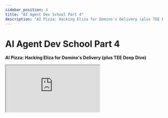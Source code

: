 ```yaml
---
sidebar_position: 4
title: "AI Agent Dev School Part 4"
description: "AI Pizza: Hacking Eliza for Domino's Delivery (plus TEE Deep Dive)"
---
```


# AI Agent Dev School Part 4

**AI Pizza: Hacking Eliza for Domino's Delivery (plus TEE Deep Dive)**

<div className="responsive-iframe">
  <iframe
    src="https://www.youtube.com/embed/6I9e9pJprDI"
    title="YouTube video player"
    allow="accelerometer; autoplay; clipboard-write; encrypted-media; gyroscope; picture-in-picture"
    allowFullScreen
  />
</div>
- Date: 2024-12-10
- YouTube Link: https://www.youtube.com/watch?v=6I9e9pJprDI


## Timestamps

Part 1: Trusted Execution Environments (TEEs) with Agent Joshua

- [00:00:09](https://www.youtube.com/watch?v=6I9e9pJprDI&t=9) - Stream starts, initial setup issues.
- [00:01:58](https://www.youtube.com/watch?v=6I9e9pJprDI&t=118) - Intro to Trusted Execution Environments (TEEs).
- [00:08:03](https://www.youtube.com/watch?v=6I9e9pJprDI&t=483) - Agent Joshua begins explaining TEEs and the Eliza plugin.
- [00:19:15](https://www.youtube.com/watch?v=6I9e9pJprDI&t=1155) - Deeper dive into remote attestation.
- [00:24:50](https://www.youtube.com/watch?v=6I9e9pJprDI&t=1490) - Discussion of derived keys.
- [00:37:00](https://www.youtube.com/watch?v=6I9e9pJprDI&t=2220) - Deploying to a real TEE, Phala Network's TEE cloud.
- [00:50:48](https://www.youtube.com/watch?v=6I9e9pJprDI&t=3048) - Q&A with Joshua, contact info, and next steps.

Part 2: Building a Domino's pizza ordering agent

- [01:04:37](https://www.youtube.com/watch?v=6I9e9pJprDI&t=3877) - Transition to building a Domino's pizza ordering agent.
- [01:14:20](https://www.youtube.com/watch?v=6I9e9pJprDI&t=4460) - Discussion of the pizza ordering agent’s order flow and state machine.
- [01:22:07](https://www.youtube.com/watch?v=6I9e9pJprDI&t=4927) - Using Claude to generate a state machine diagram.
- [01:32:17](https://www.youtube.com/watch?v=6I9e9pJprDI&t=5537) - Creating the Domino's plugin in Eliza.
- [01:54:15](https://www.youtube.com/watch?v=6I9e9pJprDI&t=6855) - Working on the pizza order provider.
- [02:16:46](https://www.youtube.com/watch?v=6I9e9pJprDI&t=8206) - Pizza provider code completed.
- [02:28:50](https://www.youtube.com/watch?v=6I9e9pJprDI&t=8930) - Discussion of caching customer and order data.
- [03:13:45](https://www.youtube.com/watch?v=6I9e9pJprDI&t=11625) - Pushing fixes to main branch and continuing work on the agent.
- [04:24:30](https://www.youtube.com/watch?v=6I9e9pJprDI&t=15870) - Discussion of summarizing past agent dev school sessions.
- [05:01:18](https://www.youtube.com/watch?v=6I9e9pJprDI&t=18078) - Shaw returns, admits to ordering Domino's manually.
- [05:09:00](https://www.youtube.com/watch?v=6I9e9pJprDI&t=18540) - Discussing payment flow and a confirm order action.
- [05:27:17](https://www.youtube.com/watch?v=6I9e9pJprDI&t=19637) - Final code push, wrap-up, and end of stream.


## Summary

This is a livestream titled "AI Agent Dev School Part 4" from the ai16z project, featuring Shaw. The stream is divided into two main parts: a technical discussion on Trusted Execution Environments (TEEs) and a coding session where Shaw attempts to build a pizza-ordering agent using the Domino's API.

**Part 1: Trusted Execution Environments (TEEs) with Agent Joshua**

This segment begins with Shaw introducing the concept of TEEs and their importance for running autonomous agents securely. He emphasizes the need to protect private keys and ensure that code execution is tamper-proof. Joshua from the Phala Network is brought on to explain TEEs in more detail and demonstrate how to use the TEE plugin he built for Eliza.

- **Key Concepts:**

    - **Trusted Execution Environments (TEEs):** Secure areas within a processor that isolate code and data, protecting them from unauthorized access and tampering.
    - **Secure Enclave:** A cryptographic primitive that allows data to be encrypted and isolated within a processor.
    - **Remote Attestation:** A method to verify that a program running inside a TEE is genuine and hasn't been tampered with, providing verifiability to users.
    - **D-Stack:** An SDK developed in collaboration with Flashbots and Andrew Miller, enabling developers to build and launch Docker containers in TEEs.
    - **Derived Key Provider:** A component that generates cryptographic keys based on a secret salt, ensuring that private keys are not exposed to humans.

- **Demonstration:**

    - Joshua walks through the process of setting up and deploying an Eliza agent in a TEE simulator, demonstrating how to generate remote attestations and derive keys.
    - He shows how to use the remote attestation explorer to verify the authenticity of the agent running inside the TEE.
    - He explains how to build a Docker image of the agent and deploy it to the Phala Network's TEE cloud solution.

- **Use Cases:**

    - Securely storing private keys for on-chain actions.
    - Ensuring the integrity of autonomous agents, preventing tampering or unauthorized access.
    - Providing verifiable execution for users and investors.

- **Phala Network's TEE Cloud:**
    - Joshua introduces Phala Network's TEE cloud solution, which allows developers to deploy Docker images and host their agents in a trusted execution environment.
    - He mentions that the service supports various compute-intensive applications beyond AI agents.
    - He invites interested developers to contact him on Discord (@hashwarlock) for onboarding and further details.

**Part 2: Building a Pizza Ordering Agent**

In the second part, Shaw transitions to a more lighthearted coding session where he attempts to build an agent that can order a pizza using the Domino's API. He highlights the challenges of handling payments securely and connecting user information to the conversation.

- **Challenges:**

    - Securely handling payment information.
    - Connecting user data to the current conversation.
    - Defining the order flow using a state machine.

- **Approach:**
    - Shaw uses a state machine to model the pizza ordering process, defining different states and transitions based on user input and available information.
    - He uses Claude (an AI assistant) to generate code snippets and assist with the development process.
    - He decides to initially focus on a simplified version where the user's payment information is hardcoded in the environment variables, and the agent only needs to collect the user's address.


## Hot Takes

1. **"Maybe we'll mix it on LinkedIn so people can order Domino's on LinkedIn. There you go. Now we're cooking." (00:03:26)** - Shaw's seemingly flippant idea of ordering pizza on LinkedIn highlights the potential for integrating everyday services into unexpected platforms through agents. This sparked discussion about the wider implications for businesses and social media.

2. **"Yeah, it'll probably get drained real quick. These fucking people." (00:28:30)** - Shaw accidentally leaked an API key on stream and expressed frustration with viewers who noticed, exposing the real-world risks of handling sensitive information during development, especially in a live environment.

3. **"The secret to making a billion dollars is to use the existing agent framework to deliver apps to people on social media that they want." (01:09:35)** - Shaw’s strong assertion about focusing on building apps _using_ existing frameworks rather than creating new ones is a bold statement about the current agent development landscape, suggesting that innovation lies in application development, not framework creation.

4. **"So those are like, honest to God, if the bots are better than like 70% of tweets on Twitter, they're better than like 99.7 tweets and posts on LinkedIn." (01:39:57)** - This provocative comparison of content quality between Twitter and LinkedIn, suggesting bots surpass most LinkedIn posts, fueled lively debate in the chat and raised questions about the role and value of human-generated content in the age of AI.

5. **"I subliminally messaged Domino's into my own brain, and now I have to eat it." (05:01:24)** - After hours of working on the pizza bot, Shaw abandoned the live coding attempt and ordered pizza manually, a humorous but relatable moment that highlighted the challenges and frustrations of software development, even when aided by AI. It also underscores the human desire for immediate gratification, even in the face of a potentially groundbreaking technological advancement.
